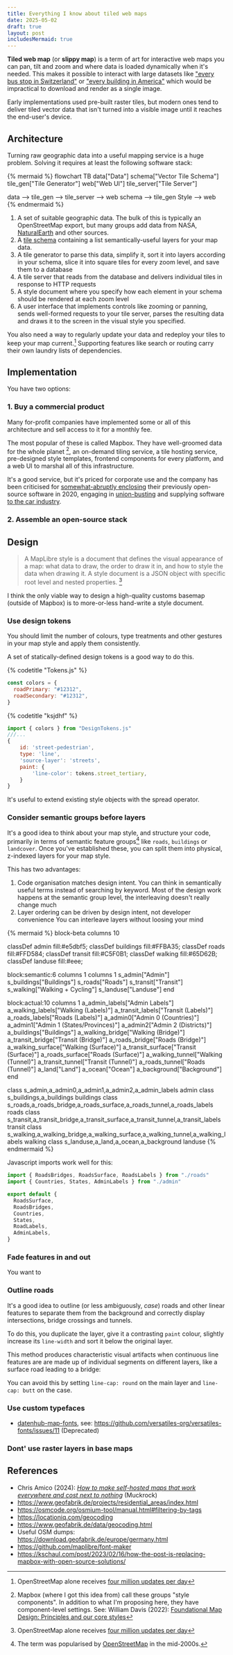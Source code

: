 ```yaml
---
title: Everything I know about tiled web maps
date: 2025-05-02
draft: true
layout: post
includesMermaid: true
---
```


**Tiled web map** (or **slippy map**) is a term of art for interactive web maps you can pan, tilt and zoom and where data is loaded dynamically when it's needed. This makes it possible to interact with large datasets like ["every bus stop in Switzerland"](https://map.geo.admin.ch/#/map?lang=en&center=2634638.09,1201068.09&z=2.842&topic=ech&layers=ch.swisstopo.zeitreihen@year=1864,f;ch.bfs.gebaeude_wohnungs_register,f;ch.bav.haltestellen-oev;ch.swisstopo.swisstlm3d-wanderwege,f;ch.vbs.schiessanzeigen,f;ch.astra.wanderland-sperrungen_umleitungen,f&bgLayer=ch.swisstopo.pixelkarte-farbe) or ["every building in America"](https://www.nytimes.com/interactive/2018/10/12/us/map-of-every-building-in-the-united-states.html) which would be impractical to download and render as a single image.

Early implementations used pre-built raster tiles, but modern ones tend to deliver tiled vector data that isn't turned into a visible image until it reaches the end-user's device.

## Architecture

Turning raw geographic data into a useful mapping service is a huge problem. Solving it requires at least the following software stack:

{% mermaid %}
flowchart TB
data["Data"]
schema["Vector Tile Schema"]
tile_gen["Tile Generator"]
web["Web UI"]
tile_server["Tile Server"]

data --> tile_gen --> tile_server --> web
schema --> tile_gen
Style --> web
{% endmermaid %}

1. A set of suitable geographic data. The bulk of this is typically an OpenStreetMap export, but many groups add data from NASA, [NaturalEarth](https://www.naturalearthdata.com/) and other sources.
2. A [tile schema](https://wiki.openstreetmap.org/wiki/Vector_tiles#Tile_schemas) containing a list semantically-useful layers for your map data.
3. A tile generator to parse this data, simplify it, sort it into layers according in your schema, slice it into square tiles for every zoom level, and save them to a database
4. A tile server that reads from the database and delivers individual tiles in response to HTTP requests
5. A style document where you specify how each element in your schema should be rendered at each zoom level
6. A user interface that implements controls like zooming or panning, sends well-formed requests to your tile server, parses the resulting data and draws it to the screen in the visual style you specified.

You also need a way to regularly update your data and redeploy your tiles to keep your map current.[^2] Supporting features like search or routing carry their own laundry lists of dependencies.

## Implementation

You have two options:

### 1. Buy a commercial product

Many for-profit companies have implemented some or all of this architecture and sell access to it for a monthly fee.

The most popular of these is called Mapbox. They have well-groomed data for the whole planet [^3], an on-demand tiling service, a tile hosting service, pre-designed style templates, frontend components for every platform, and a web UI to marshal all of this infrastructure.

It's a good service, but it's priced for corporate use and the company has been criticised for [somewhat-abruptly enclosing](https://wptavern.com/mapbox-gl-js-is-no-longer-open-source) their previously open-source software in 2020, engaging in [union-busting](https://web.archive.org/web/20230418234120/https://www.protocol.com/bulletins/mapbox-sued-firing-union-organizers) and supplying software [to the car industry](https://trashmoon.com/blog/2022/reflections-on-12-years-at-mapbox/).

### 2. Assemble an open-source stack

## Design

> A MapLibre style is a document that defines the visual appearance of a map: what data to draw, the order to draw it in, and how to style the data when drawing it. A style document is a JSON object with specific root level and nested properties. [^2]

I think the only viable way to design a high-quality customs basemap (outside of Mapbox) is to more-or-less hand-write a style document.

### Use design tokens

You should limit the number of colours, type treatments and other gestures in your map style and apply them consistently.

A set of statically-defined design tokens is a good way to do this.

{% codetitle "Tokens.js" %}

```js
const colors = {
  roadPrimary: "#12312",
  roadSecondary: "#12312",
}
```

{% codetitle "ksjdhf" %}

```js
import { colors } from "DesignTokens.js"
///...
{
	id: 'street-pedestrian',
	type: 'line',
	'source-layer': 'streets',
	paint: {
		'line-color': tokens.street_tertiary,
	}
}
```

It's useful to extend existing style objects with the spread operator.

### Consider semantic groups before layers

It's a good idea to think about your map style, and structure your code, primarily in terms of semantic feature groups[^1] like `roads`, `buildings` or `landcover`. Once you've established these, you can split them into physical, z-indexed layers for your map style.

This has two advantages:

1. Code organisation matches design intent. You can think in semantically useful terms instead of searching by keyword. Most of the design work happens at the semantic group level, the interleaving doesn't really change much
2. Layer ordering can be driven by design intent, not developer convenience You can interleave layers without loosing your mind

{% mermaid %}
block-beta
columns 10

classDef admin fill:#e5dbf5;
classDef buildings fill:#FFBA35;
classDef roads fill:#FFD584;
classDef transit fill:#C5F0B1;
classDef walking fill:#65D62B;
classDef landuse fill:#eee;

block:semantic:6
columns 1
columns 1
s_admin["Admin"]
s_buildings["Buildings"]
s_roads["Roads"]
s_transit["Transit"]
s_walking["Walking + Cycling"]
s_landuse["Landuse"]
end

block:actual:10
columns 1
a_admin_labels["Admin Labels"]
a_walking_labels["Walking (Labels)"]
a_transit_labels["Transit (Labels)"]
a_roads_labels["Roads (Labels)"]
a_admin0["Admin 0 (Countries)"]
a_admin1["Admin 1 (States/Provinces)"]
a_admin2["Admin 2 (Districts)"]
a_buildings["Buildings"]
a_walking_bridge["Walking (Bridge)"]
a_transit_bridge["Transit (Bridge)"]
a_roads_bridge["Roads (Bridge)"]
a_walking_surface["Walking (Surface)"]
a_transit_surface["Transit (Surface)"]
a_roads_surface["Roads (Surface)"]
a_walking_tunnel["Walking (Tunnel)"]
a_transit_tunnel["Transit (Tunnel)"]
a_roads_tunnel["Roads (Tunnel)"]
a_land["Land"]
a_ocean["Ocean"]
a_background["Background"]
end

class s_admin,a_admin0,a_admin1,a_admin2,a_admin_labels admin
class s_buildings,a_buildings buildings
class s_roads,a_roads_bridge,a_roads_surface,a_roads_tunnel,a_roads_labels roads
class s_transit,a_transit_bridge,a_transit_surface,a_transit_tunnel,a_transit_labels transit
class s_walking,a_walking_bridge,a_walking_surface,a_walking_tunnel,a_walking_labels walking
class s_landuse,a_land,a_ocean,a_background landuse
{% endmermaid %}

Javascript imports work well for this:

```js
import { RoadsBridges, RoadsSurface, RoadsLabels } from "./roads"
import { Countries, States, AdminLabels } from "./admin"

export default {
  RoadsSurface,
  RoadsBridges,
  Countries,
  States,
  RoadLabels,
  AdminLabels,
}
```

### Fade features in and out

You want to

### Outline roads

It's a good idea to outline (or less ambiguously, _case_) roads and other linear features to separate them from the background and correctly display intersections, bridge crossings and tunnels.

To do this, you duplicate the layer, give it a contrasting `paint` colour, slightly increase its `line-width` and sort it below the original layer.

This method produces characteristic visual artifacts when continuous line features are are made up of individual segments on different layers, like a surface road leading to a bridge:

You can avoid this by setting `line-cap: round` on the main layer and `line-cap: butt` on the case.

### Use custom typefaces

- [datenhub-map-fonts](<[text](https://github.com/SWRdata/datenhub-map-fonts)>), see: https://github.com/versatiles-org/versatiles-fonts/issues/11 (Deprecated)

### Dont' use raster layers in base maps

## References

- Chris Amico (2024): _[How to make self-hosted maps that work everywhere and cost next to nothing](https://www.muckrock.com/news/archives/2024/feb/13/release-notes-how-to-make-self-hosted-maps-that-work-everywhere-cost-next-to-nothing-and-might-even-work-in-airplane-mode)_ (Muckrock)
- https://www.geofabrik.de/projects/residential_areas/index.html
- https://osmcode.org/osmium-tool/manual.html#filtering-by-tags
- https://locationiq.com/geocoding
- https://www.geofabrik.de/data/geocoding.html
- Useful OSM dumps: https://download.geofabrik.de/europe/germany.html
- https://github.com/maplibre/font-maker
- https://kschaul.com/post/2023/02/16/how-the-post-is-replacing-mapbox-with-open-source-solutions/

[^1]: The term was popularised by [OpenStreetMap](https://wiki.openstreetmap.org/wiki/Slippy_map) in the mid-2000s.
[^2]: OpenStreetMap alone receives [four million updates per day](https://wiki.openstreetmap.org/wiki/Stats)
[^3]: Mapbox (where I got this idea from) call these groups "style components". In addition to what I'm proposing here, they have component-level settings. See: William Davis (2022): [Foundational Map Design: Principles and our core styles](https://www.youtube.com/watch?v=QDfj9oGVZmE)
[^4]: https://maplibre.org/maplibre-style-spec/
[^5]: Mapbox streets
